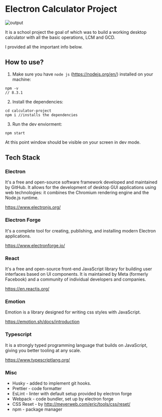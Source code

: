 # Electron Calculator Project

![output](https://user-images.githubusercontent.com/40881569/152620539-6c852ece-357a-464b-90fd-464a9c47bc7d.gif)

It is a school project the goal of which was to build a working desktop calculator with all the basic operations, LCM and GCD.

I provided all the important info below.

## How to use?

1. Make sure you have `node js` (https://nodejs.org/en/) installed on your machine:

```
npm -v
// 8.3.1
```

2. Install the dependencies:

```
cd calculator-project
npm i //installs the dependencies
```

3. Run the dev enviorment:

```
npm start
```

At this point window should be visible on your screen in dev mode.

## Tech Stack

### Electron

It's a free and open-source software framework developed and maintained by GitHub. It allows for the development of desktop GUI applications using web technologies: it combines the Chromium rendering engine and the Node.js runtime.

https://www.electronjs.org/

### Electron Forge

It's a complete tool for creating, publishing, and installing modern Electron applications.

https://www.electronforge.io/

### React

It's a free and open-source front-end JavaScript library for building user interfaces based on UI components. It is maintained by Meta (formerly Facebook) and a community of individual developers and companies.

https://en.reactjs.org/

### Emotion

Emotion is a library designed for writing css styles with JavaScript.

https://emotion.sh/docs/introduction

### Typescript

It is a strongly typed programming language that builds on JavaScript, giving you better tooling at any scale.

https://www.typescriptlang.org/

### Misc
* Husky - added to implement git hooks.
* Prettier - code formatter
* EsLint - linter with default setup provided by electron forge
* Webpack - code bundler, set up by electron forge
* CSS Reset - by http://meyerweb.com/eric/tools/css/reset/ 
* npm - package manager
 
